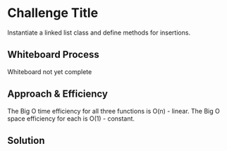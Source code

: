 
# Challenge Title
Instantiate a linked list class and define methods for insertions.

## Whiteboard Process
Whiteboard not yet complete

## Approach & Efficiency
The Big O time efficiency for all three functions is O(n) - linear. The Big O space efficiency for each is O(1) - constant.

## Solution
<!-- Show how to run your code, and examples of it in action -->
